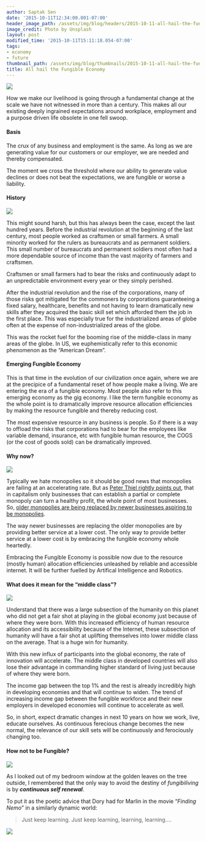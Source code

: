 ```yaml
---
author: Saptak Sen
date: '2015-10-11T12:34:00.001-07:00'
header_image_path: /assets/img/blog/headers/2015-10-11-all-hail-the-fungible-economy.jpg
image_credit: Photo by Unsplash
layout: post
modified_time: '2015-10-11T15:11:18.054-07:00'
tags:
- economy
- future
thumbnail_path: /assets/img/blog/thumbnails/2015-10-11-all-hail-the-fungible-economy.jpg
title: All hail the Fungible Economy
---
```


![](https://cdn-images-2.medium.com/max/1600/1*zRLZUyOsk53i2gXVjkM_OQ.jpeg)

How we make our livelihood is going through a fundamental change at the scale we have not witnessed in more than a century. This makes all our existing deeply ingrained expectations around workplace, employment and a purpose driven life obsolete in one fell swoop.

#### Basis

The crux of any business and employment is the same. As long as we are generating value for our customers or our employer, we are needed and thereby compensated.

The moment we cross the threshold where our ability to generate value declines or does not beat the expectations, we are fungible or worse a liability.

#### History

![](https://cdn-images-2.medium.com/max/1600/1*hvOAW0bqcMTn0NmQ3JGRvQ.jpeg)

This might sound harsh, but this has always been the case, except the last hundred years. Before the industrial revolution at the beginning of the last century, most people worked as craftsmen or small farmers. A small minority worked for the rulers as bureaucrats and as permanent soldiers. This small number of bureaucrats and permanent soldiers most often had a more dependable source of income than the vast majority of farmers and craftsmen.

Craftsmen or small farmers had to bear the risks and continuously adapt to an unpredictable environment every year or they simply perished.

After the industrial revolution and the rise of the corporations, many of those risks got mitigated for the commoners by corporations guaranteeing a fixed salary, healthcare, benefits and not having to learn dramatically new skills after they acquired the basic skill set which afforded them the job in the first place. This was especially true for the industrialized areas of globe often at the expense of non-industrialized areas of the globe.

This was the rocket fuel for the booming rise of the middle-class in many areas of the globe. In US, we euphemistically refer to this economic phenomenon as the “American Dream”.

#### Emerging Fungible Economy

This is that time in the evolution of our civilization once again, where we are at the precipice of a fundamental reset of how people make a living. We are entering the era of a fungible economy. Most people also refer to this emerging economy as the gig economy. I like the term fungible economy as the whole point is to dramatically improve resource allocation efficiencies by making the resource fungible and thereby reducing cost.

The most expensive resource in any business is people. So if there is a way to offload the risks that corporations had to bear for the employees like variable demand, insurance, etc with fungible human resource, the COGS (or the cost of goods sold) can be dramatically improved.

#### Why now?

![](https://cdn-images-2.medium.com/max/1600/1*OmWfnnnDehJENvtgxiAHjg.jpeg)

Typically we hate monopolies so it should be good news that monopolies are failing at an accelerating rate. But as [Peter Thiel rightly points out](http://www.wsj.com/articles/peter-thiel-competition-is-for-losers-1410535536), that in capitalism only businesses that can establish a partial or complete monopoly can turn a healthy profit, the whole point of most businesses. So, [older monopolies are being replaced by newer businesses aspiring to be monopolies](http://www.washingtonpost.com/blogs/wonkblog/wp/2014/06/20/taxi-medallions-have-been-the-best-investment-in-america-for-years-now-uber-may-be-changing-that).

The way newer businesses are replacing the older monopolies are by providing better service at a lower cost. The only way to provide better service at a lower cost is by embracing the fungible economy whole heartedly.

Embracing the Fungible Economy is possible now due to the resource (mostly human) allocation efficiencies unleashed by reliable and accessible internet. It will be further fuelled by Artifical Intelligence and Robotics.

#### What does it mean for the “middle class”?

![](https://cdn-images-2.medium.com/max/1600/1*z8PF_VGQVHijUxnGJXQDwA.jpeg)

Understand that there was a large subsection of the humanity on this planet who did not get a fair shot at playing in the global economy just because of where they were born. With this increased efficiency of human resource allocation and its accessibility because of the Internet, these subsection of humanity will have a fair shot at uplifting themselves into lower middle class on the average. That is a huge win for humanity.

With this new influx of participants into the global economy, the rate of innovation will accelerate. The middle class in developed countries will also lose their advantage in commanding higher standard of living just because of where they were born.

The income gap between the top 1% and the rest is already incredibly high in developing economies and that will continue to widen. The trend of increasing income gap between the fungible workforce and their new employers in developed economies will continue to accelerate as well.

So, in short, expect dramatic changes in next 10 years on how we work, live, educate ourselves. As continuous ferecious change becomes the new normal, the relevance of our skill sets will be continuously and ferociously changing too.

#### How not to be Fungible?

![](https://cdn-images-2.medium.com/max/1600/1*O-pE04ggKe37lNlv6_2fEg.jpeg)

As I looked out of my bedroom window at the golden leaves on the tree outside, I remembered that the only way to avoid the destiny of _fungibiliving_ is by **_continuous self renewal_**.

To put it as the poetic advice that Dory had for Marlin in the movie “_Finding Nemo_” in a similarly dynamic world:

> Just keep learning. Just keep learning, learning, learning….

![](https://cdn-images-2.medium.com/max/1600/1*8YpQhp1QUJMAUDFhhuet1A.gif)